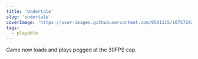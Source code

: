 ```yaml
---
title: 'Undertale'
slug: 'undertale'
coverImage: 'https://user-images.githubusercontent.com/9501115/107572927-c95d9100-6be4-11eb-8f66-310c5eea99ca.png'
tags:
  - playable
---
```


Game now loads and plays pegged at the 30FPS cap.
